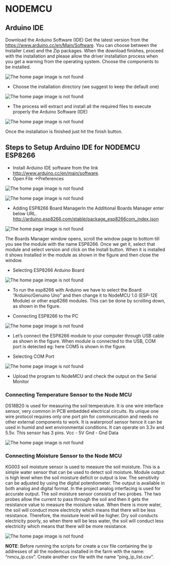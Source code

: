 #  NODEMCU
## Arduino IDE
Download the Arduino Software (IDE)
Get the latest version from the https://www.arduino.cc/en/Main/Software. You can choose between the Installer (.exe) and the Zip packages. 
When the download finishes, proceed with the installation and please allow the driver installation process when you get a warning from the operating system.
Choose the components to be installed.

![The home page image is not found](https://github.com/cw-rashmi/AISCMM/blob/master/src/NodeMCU/pics/1.jpg)

* Choose the installation directory (we suggest to keep the default one)

![The home page image is not found](https://github.com/cw-rashmi/AISCMM/blob/master/src/NodeMCU/pics/2.jpg)

* The process will extract and install all the required files to execute properly the Arduino Software (IDE)

![The home page image is not found](https://github.com/cw-rashmi/AISCMM/blob/master/src/NodeMCU/pics/3.jpg)

Once the installation is finished just hit the finish button.

## Steps to Setup Arduino IDE for NODEMCU ESP8266
* Install Arduino IDE software from the link http://www.arduino.cc/en/main/software.
* Open File ->Preferences

![The home page image is not found](https://github.com/cw-rashmi/AISCMM/blob/master/src/NodeMCU/pics/4.jpg)


![The home page image is not found](https://github.com/cw-rashmi/AISCMM/blob/master/src/NodeMCU/pics/5.jpg)

* Adding ESP8266 Board ManagerIn the Additional Boards Manager enter below URL.
http://arduino.esp8266.com/stable/package_esp8266com_index.json

![The home page image is not found](https://github.com/cw-rashmi/AISCMM/blob/master/src/NodeMCU/pics/6.jpg)

The Boards Manager window opens, scroll the window page to bottom till you see the module with the name ESP8266. Once we get it, select that module and select version and click on the Install button. When it is installed it shows Installed in the module as shown in the figure and then close the window.

* Selecting ESP8266 Arduino Board

![The home page image is not found](https://github.com/cw-rashmi/AISCMM/blob/master/src/NodeMCU/pics/7.jpg)

* To run the esp8266 with Arduino we have to select the Board: “Arduino/Genuino Uno” and then change it to NodeMCU 1.0 (ESP-12E Module) or other esp8266 modules. This can be done by scrolling down, as shown in the figure.

* Connecting ESP8266 to the PC

![The home page image is not found](https://github.com/cw-rashmi/AISCMM/blob/master/src/NodeMCU/pics/8.jpg)

*  Let’s connect the ESP8266 module to your computer through USB cable as shown in the figure. When module is connected to the USB, COM port is detected eg: here COM5 is shown in the figure.

* Selecting COM Port

![The home page image is not found](https://github.com/cw-rashmi/AISCMM/blob/master/src/NodeMCU/pics/9.jpg)

* Upload the program to NodeMCU and check the output on the Serial Monitor

### Connecting Temperature Sensor to the Node MCU

DS18B20 is used for measuring the soil temperature. It is one wire interface sensor, very common in PCB embedded electrical circuits. Its unique one wire protocol requires only one port pin for communication and needs no other external components to work. It is waterproof sensor hence it can be used in humid and wet environmental conditions. It can operate on 3.3v and 5.5v.
This sensor has 3 pins.
Vcc - 5V
Gnd - Gnd
Data

![The home page image is not found](https://github.com/cw-rashmi/AISCMM/blob/master/src/NodeMCU/pics/10.jpg)

### Connecting Moisture Sensor to the Node MCU
 
KG003 soil moisture sensor is used to measure the soil moisture. This is a simple water sensor that can be used to detect soil moisture. Module output is high level when the soil moisture deficit or output is low. The sensitivity can be adjusted by using the digital potentiometer. The output is available in both analog and digital format. In the project analog interfacing is used for accurate output. The soil moisture sensor consists of two probes. The two probes allow the current to pass through the soil and then it gets the resistance value to measure the moisture value. When there is more water, the soil will conduct more electricity which means that there will be less resistance. Therefore, the moisture level will be higher. Dry soil conducts electricity poorly, so when there will be less water, the soil will conduct less electricity which means that there will be more resistance. 

![The home page image is not found](https://github.com/cw-rashmi/AISCMM/blob/master/src/NodeMCU/pics/11.jpg)

**NOTE**: Before running the  scripts  for create a csv file containing the ip addresses of all the nodemcus installed in the farm with the name: “nmcu_ip.csv”. Create another csv file with the name “ping_ip_list.csv”.
